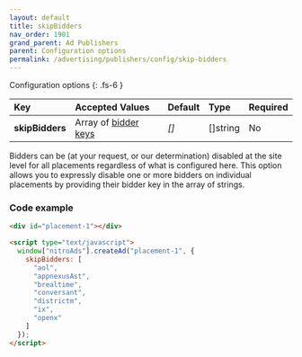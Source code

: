 ```yaml
---
layout: default
title: skipBidders
nav_order: 1901
grand_parent: Ad Publishers
parent: Configuration options
permalink: /advertising/publishers/config/skip-bidders
---
```


Configuration options
{: .fs-6 }

| Key             | Accepted Values                                                | Default | Type     | Required |
| :-------------- | :------------------------------------------------------------- | :------ | :------- | :------- |
| **skipBidders** | Array of [bidder keys](/advertising/publishers/config/bidders) | _[]_    | []string | No       |

Bidders can be (at your request, or our determination) disabled at the site level for all placements regardless of what is configured here. This option allows you to expressly disable one or more bidders on individual placements by providing their bidder key in the array of strings.

### Code example

```html
<div id="placement-1"></div>

<script type="text/javascript">
  window["nitroAds"].createAd("placement-1", {
    skipBidders: [
      "aol",
      "appnexusAst",
      "brealtime",
      "conversant",
      "districtm",
      "ix",
      "openx"
    ]
  });
</script>
```
